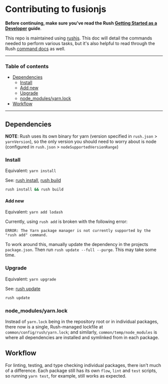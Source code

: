 # Contributing to fusionjs

**Before continuing, make sure you've read the Rush [Getting Started as a Developer](https://rushjs.io/pages/developer/new_developer/) guide**.

This repo is maintained using [rushjs](https://rushjs.io). This doc will detail the commands needed to perform various tasks, but it's also helpful to read through the Rush [command docs](https://rushjs.io/pages/commands/rush_add/) as well.

---

### Table of contents

- [Dependencies](#dependencies)
  - [Install](#install)
  - [Add new](#add-new)
  - [Upgrade](#upgrade)
  - [node_modules/yarn.lock](#node_modulesyarnlock)
- [Workflow](#workflow)

---


## Dependencies

**NOTE**: Rush uses its own binary for yarn (version specified in `rush.json` > `yarnVersion`), so the only version you should need to worry about is node (configured in `rush.json` > `nodeSupportedVersionRange`)

### Install

Equivalent: `yarn install`

See: [rush install](https://rushjs.io/pages/commands/rush_install/), [rush build](https://rushjs.io/pages/commands/rush_build/)

```sh
rush install && rush build
```

#### Add new

Equivalent: `yarn add lodash`

Currently, using `rush add` is broken with the following error:

    ERROR: The Yarn package manager is not currently supported by the "rush add" command.

To work around this, manually update the dependency in the projects `package.json`. Then run `rush update --full --purge`. This may take some time.

### Upgrade

Equivalent: `yarn upgrade`

See: [rush update](https://rushjs.io/pages/commands/rush_update/)

```sh
rush update
```

### node_modules/yarn.lock

Instead of `yarn.lock` being in the repository root or in individual packages, there now is a single, Rush-managed lockfile at `common/config/rush/yarn.lock`; and similarly, `common/temp/node_modules` is where all dependencies are installed and symlinked from in each package.


## Workflow

For linting, testing, and type checking individual packages, there isn't much of a difference. Each package still has its own `flow`, `lint` and `test` scripts, so running `yarn test`, for example, still works as expected.
